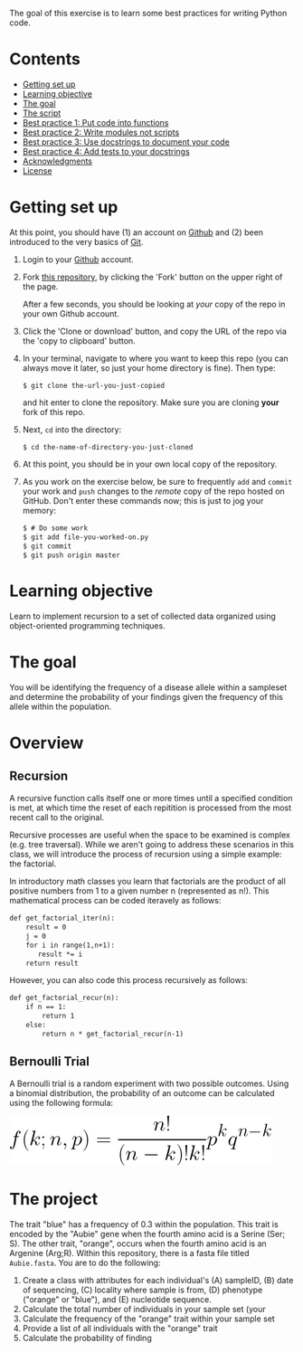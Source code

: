 The goal of this exercise is to learn some best practices for writing Python
code.

# Contents

-   [Getting set up](#getting-set-up)
-   [Learning objective](#learning-objective)
-   [The goal](#the-goal)
-   [The script](#the-script)
-   [Best practice 1: Put code into functions](#best-practice-1-put-code-into-functions)
-   [Best practice 2: Write modules not scripts](#best-practice-2-write-modules-not-scripts)
-   [Best practice 3: Use docstrings to document your code](#best-practice-3-use-docstrings-to-document-your-code)
-   [Best practice 4: Add tests to your docstrings](#best-practice-4-add-tests-to-your-docstrings)
-   [Acknowledgments](#acknowledgments)
-   [License](#license)


# Getting set up

At this point, you should have
(1) an account on [Github](https://github.com/) and
(2) been introduced to the very basics of [Git](https://git-scm.com/).

1.  Login to your [Github](https://github.com/) account.

1.  Fork [this repository](https://github.com/joaks1/python-script-best-practice), by
    clicking the 'Fork' button on the upper right of the page.

    After a few seconds, you should be looking at *your* 
    copy of the repo in your own Github account.

1.  Click the 'Clone or download' button, and copy the URL of the repo via the
    'copy to clipboard' button.

1.  In your terminal, navigate to where you want to keep this repo (you can
    always move it later, so just your home directory is fine). Then type:

        $ git clone the-url-you-just-copied

    and hit enter to clone the repository. Make sure you are cloning **your**
    fork of this repo.

1.  Next, `cd` into the directory:

        $ cd the-name-of-directory-you-just-cloned

1.  At this point, you should be in your own local copy of the repository.

1.  As you work on the exercise below, be sure to frequently `add` and `commit`
    your work and `push` changes to the *remote* copy of the repo hosted on
    GitHub. Don't enter these commands now; this is just to jog your memory:

        $ # Do some work
        $ git add file-you-worked-on.py
        $ git commit
        $ git push origin master

# Learning objective 

Learn to implement recursion to a set of collected data organized using object-oriented programming techniques.

# The goal

You will be identifying the frequency of a disease allele within a sampleset and determine the probability of your findings given the frequency of this allele within the population. 

# Overview

## Recursion

A recursive function calls itself one or more times until a specified condition is met, at which time the reset of each repitition is processed from the most recent call to the original.

Recursive processes are useful when the space to be examined is complex (e.g. tree traversal). While we aren't going to address these scenarios in this class, we will introduce the process of recursion using a simple example: the factorial.

In introductory math classes you learn that factorials are the product of all positive numbers from 1 to a given number n (represented as n!). This mathematical process can be coded iteravely as follows:

```
def get_factorial_iter(n):
    result = 0
    j = 0
    for i in range(1,n+1):
       result *= i 
    return result
```

However, you can also code this process recursively as follows:

```
def get_factorial_recur(n):
    if n == 1:
        return 1
    else:
        return n * get_factorial_recur(n-1)
```

## Bernoulli Trial

A Bernoulli trial is a random experiment with two possible outcomes. Using a binomial distribution, the probability of an outcome can be calculated using the following formula:


![abbrev-pipeline](./images/BinomialBernoulli.png)

# The project

The trait "blue" has a frequency of 0.3 within the population. This trait is encoded by the "Aubie" gene when the fourth amino acid is a Serine (Ser; S). The other trait, "orange", occurs when the fourth amino acid is an Argenine (Arg;R). Within this repository, there is a fasta file titled ```Aubie.fasta```. You are to do the following:

1. Create a class with attributes for each individual's (A) sampleID, (B) date of sequencing, (C) locality where sample is from, (D) phenotype ("orange" or "blue"), and (E) nucleotide sequence.
1. Calculate the total number of individuals in your sample set (your 
1. Calculate the frequency of the "orange" trait within your sample set
1. Provide a list of all individuals with the "orange" trait 
1. Calculate the probability of finding 
